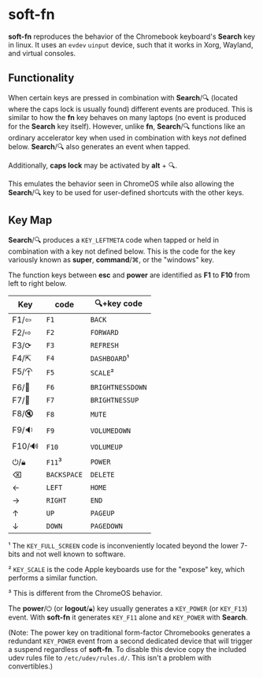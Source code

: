 # soft-fn

**soft-fn** reproduces the behavior of the Chromebook keyboard's **Search** key in linux. It uses an `evdev` `uinput` device, such that it works in Xorg, Wayland, and virtual consoles. 

## Functionality

When certain keys are pressed in combination with **Search**/🔍︎ (located where the caps lock is usually found) different events are produced. This is similar to how the **fn** key behaves on many laptops (no event is produced for the **Search** key itself). However, unlike **fn**, **Search**/🔍︎ functions like an ordinary accelerator key when used in combination with keys _not_ defined below. **Search**/🔍︎ also generates an event when tapped.

Additionally, **caps lock** may be activated by **alt** + 🔍︎.

This emulates the behavior seen in ChromeOS while also allowing the **Search**/🔍︎ key to be used for user-defined shortcuts with the other keys.


## Key Map

**Search**/🔍︎ produces a `KEY_LEFTMETA` code when tapped or held in combination with a key not defined below. This is the code for the key variously known as **super**, **command**/⌘, or the "windows" key.

The function keys between **esc** and **power** are identified as **F1** to **F10** from left to right below.

| Key  | code                 | 🔍︎+key code |
|------|----------------------|-----------------|
| F1/⇦ | `F1`  | `BACK`      |
| F2/⇨ | `F2`  | `FORWARD`   |
| F3/⟳ | `F3`  | `REFRESH`   |
| F4/⇱︎ | `F4`  | `DASHBOARD`¹|
| F5/⯣ | `F5`  | `SCALE`²    |
| F6/🔅| `F6`  | `BRIGHTNESSDOWN` |
| F7/🔆| `F7`  | `BRIGHTNESSUP`   |
| F8/🔇| `F8`  | `MUTE`           |
| F9/🔉| `F9`  | `VOLUMEDOWN`     |
|F10/🔊| `F10` | `VOLUMEUP`       |
| ⏻/🔒︎ | `F11`³ | `POWER`         |
|  ⌫   | `BACKSPACE` | `DELETE` |
|  ←   | `LEFT`  | `HOME`       |
|  →   | `RIGHT` | `END`        |
|  ↑   | `UP`    | `PAGEUP`     |
|  ↓   | `DOWN`  | `PAGEDOWN`   |
 
¹ The `KEY_FULL_SCREEN` code is inconveniently located beyond the lower 7-bits and not well known to software.

² `KEY_SCALE` is the code Apple keyboards use for the "expose" key, which performs a similar function.

³ This is different from the ChromeOS behavior.

The **power**/⏻ (or **logout**/🔒︎) key usually generates a `KEY_POWER` (or `KEY_F13`) event. With **soft-fn** it generates `KEY_F11` alone and `KEY_POWER` with **Search**. 

(Note: The power key on traditional form-factor Chromebooks generates a redundant `KEY_POWER` event from a second dedicated device that will trigger a suspend regardless of **soft-fn**. To disable this device copy the included udev rules file to `/etc/udev/rules.d/`. This isn't a problem with convertibles.)
